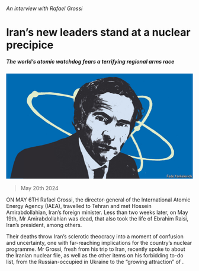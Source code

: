 ###### An interview with Rafael Grossi

# Iran’s new leaders stand at a nuclear precipice 

##### The world’s atomic watchdog fears a terrifying regional arms race 

![image](images/20240525_IRD001.jpg) 

> May 20th 2024 

ON MAY 6TH Rafael Grossi, the director-general of the International Atomic Energy Agency (IAEA), travelled to Tehran and met Hossein Amirabdollahian, Iran’s foreign minister. Less than two weeks later, on May 19th, Mr Amirabdollahian was dead,  that also took the life of Ebrahim Raisi, Iran’s president, among others.

Their deaths throw Iran’s sclerotic theocracy into a moment of confusion and uncertainty, one with far-reaching implications for the country’s nuclear programme. Mr Grossi, fresh from his trip to Iran, recently spoke to  about the Iranian nuclear file, as well as the other items on his forbidding to-do list, from the Russian-occupied  in Ukraine to the “growing attraction” of . 

